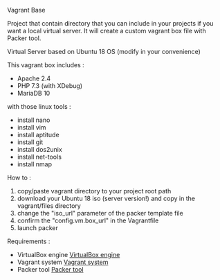 Vagrant Base

Project that contain directory that you can include in your projects if you want a local virtual server.
It will create a custom vagrant box file with Packer tool.

Virtual Server based on Ubuntu 18 OS (modify in your convenience)

This vagrant box includes :
- Apache 2.4
- PHP 7.3 (with XDebug)
- MariaDB 10

with those linux tools : 

- install nano
- install vim
- install aptitude
- install git
- install dos2unix
- install net-tools
- install nmap
                  

How to :

1. copy/paste vagrant directory to your project root path
2. download your Ubuntu 18 iso (server version!) and copy in the vagrant/files directory
3. change the "iso_url" parameter of the packer template file
4. confirm the "config.vm.box_url" in the Vagrantfile
5. launch packer


Requirements :

- VirtualBox engine [VirtualBox engine](https://www.virtualbox.org/)
- Vagrant system [Vagrant system](https://www.vagrantup.com/)
- Packer tool [Packer tool](https://developer.hashicorp.com/packer)
